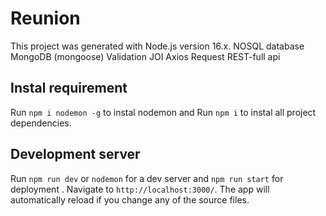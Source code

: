 # Reunion

This project was generated with Node.js version 16.x. 
NOSQL database MongoDB (mongoose)
Validation JOI
Axios Request
REST-full api 

## Instal requirement
Run `npm i nodemon -g` to instal nodemon  and Run `npm i` to instal all project dependencies.


## Development server
Run `npm run dev`  or `nodemon` for a dev server and `npm run start` for deployment . Navigate to `http://localhost:3000/`. The app will automatically reload if you change any of the source files.
